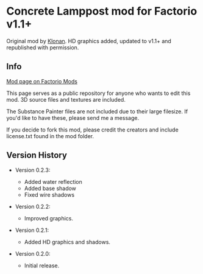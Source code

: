 # Concrete Lamppost mod for Factorio v1.1+
Original mod by [Klonan](https://mods.factorio.com/user/Klonan).
HD graphics added, updated to v1.1+ and republished with permission.

## Info
[Mod page on Factorio Mods](https://mods.factorio.com/mod/Concrete_Lamppost_v11)

This page serves as a public repository for anyone who wants to edit this mod.
3D source files and textures are included.

The Substance Painter files are not included due to their large filesize.
If you'd like to have these, please send me a message.

If you decide to fork this mod, please credit the creators and include license.txt found in the mod folder.


## Version History
* Version 0.2.3:
    * Added water reflection
    * Added base shadow
    * Fixed wire shadows

* Version 0.2.2:
    * Improved graphics.

* Version 0.2.1:
    * Added HD graphics and shadows.

* Version 0.2.0:
    * Initial release.
